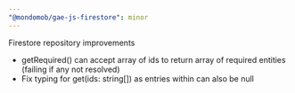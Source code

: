 ```yaml
---
"@mondomob/gae-js-firestore": minor
---
```


Firestore repository improvements

- getRequired() can accept array of ids to return array of required entities (failing if any not resolved)
- Fix typing for get(ids: string[]) as entries within can also be null
